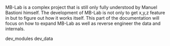 MB-Lab is a complex project that is still only fully understood by
Manuel Bastioni himself. The development of MB-Lab is not only to get
x,y,z feature in but to figure out how it works itself. This part of the
documentation will focus on how to expand MB-Lab as well as reverse
engineer the data and internals.

<div class="toctree" data-maxdepth="2">

dev\_modules dev\_data

</div>
